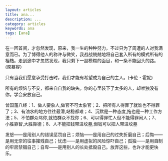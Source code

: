 ```yaml
---
layout: articles
title: ana...
description: ...
category: articles
keywords: ana
tags: [ana]
---
```

在一回首间，才忽然发现，原来，我一生的种种努力，不过只为了周遭的人对我满意而已。为了博得他人的称许与微笑，我战战兢兢地将自己套入所有的模式所有的桎梏。走到途中才忽然发现，我只剩下一副模糊的面目，和一条不能回头的路。(席慕容）

只有当我们愿意承受打击时，我们才能有希望成为自己的主人。(卡伦・霍妮)

所有的烦恼与不安，都来自自我的缺失。你的心里装下了太多的人，却唯独没有你。学会安放自己。

曾国藩八经：1、做人要象人,做官不可太象官；2、把所有人得罪了就谁也不得罪了；3、有油水的地方往往最滑,站稳都难；4、沉默是一种态度,拖也是一种工作方法；5、不怕群众骂你,就怕群众不找你；6、可以得罪忙人但不能得罪闲人；7、小胜靠智,大胜靠德；8、人不能把钱带进坟墓,但钱可以把人带进坟墓

发怒——是用别人的错误惩罚自己；烦恼——是用自己的过失折磨自己；后悔——是用无奈的往事摧残自己；忧虑——是用虚拟的风险惊吓自己；孤独——是用自制的牢房禁锢自己；自卑——是用别人的长处抵毁自己。放弃这些，也许才能更快乐。